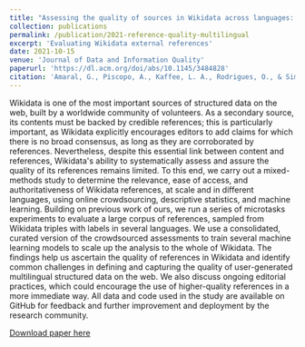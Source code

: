 ```yaml
---
title: "Assessing the quality of sources in Wikidata across languages: a hybrid approach"
collection: publications
permalink: /publication/2021-reference-quality-multilingual
excerpt: 'Evaluating Wikidata external references'
date: 2021-10-15
venue: 'Journal of Data and Information Quality'
paperurl: 'https://dl.acm.org/doi/abs/10.1145/3484828'
citation: 'Amaral, G., Piscopo, A., Kaffee, L. A., Rodrigues, O., & Simperl, E. (2021). Assessing the quality of sources in Wikidata across languages: a hybrid approach. Journal of Data and Information Quality (JDIQ), 13(4), 1-35.'
---
```

Wikidata is one of the most important sources of structured data on the web, built by a worldwide community of volunteers. As a secondary source, its contents must be backed by credible references; this is particularly important, as Wikidata explicitly encourages editors to add claims for which there is no broad consensus, as long as they are corroborated by references. Nevertheless, despite this essential link between content and references, Wikidata's ability to systematically assess and assure the quality of its references remains limited. To this end, we carry out a mixed-methods study to determine the relevance, ease of access, and authoritativeness of Wikidata references, at scale and in different languages, using online crowdsourcing, descriptive statistics, and machine learning. Building on previous work of ours, we run a series of microtasks experiments to evaluate a large corpus of references, sampled from Wikidata triples with labels in several languages. We use a consolidated, curated version of the crowdsourced assessments to train several machine learning models to scale up the analysis to the whole of Wikidata. The findings help us ascertain the quality of references in Wikidata and identify common challenges in defining and capturing the quality of user-generated multilingual structured data on the web. We also discuss ongoing editorial practices, which could encourage the use of higher-quality references in a more immediate way. All data and code used in the study are available on GitHub for feedback and further improvement and deployment by the research community.

[Download paper here](https://dl.acm.org/doi/abs/10.1145/3484828)